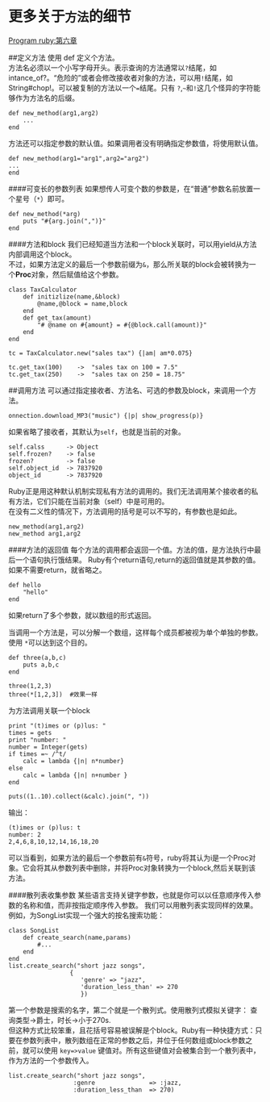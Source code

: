 更多关于`方法`的细节
============
[Program ruby:第六章]()

##定义方法
使用 def 定义个方法。  
方法名必须以一个小写字母开头。表示查询的方法通常以`?`结尾，如 intance_of?。“危险的”或者会修改接收者对象的方法，可以用`!`结尾，如
String#chop!。可以被复制的方法以一个`=`结尾。只有 `?`,`~`和`!`这几个怪异的字符能够作为方法名的后缀。
	
	def new_method(arg1,arg2)
		...
	end
方法还可以指定参数的默认值。如果调用者没有明确指定参数值，将使用默认值。
	
	def new_method(arg1="arg1",arg2="arg2")
	...
	end
####可变长的参数列表
如果想传人可变个数的参数是，在“普通”参数名前放置一个星号（`*`）即可。
	
	def new_method(*arg)
		puts "#{arg.join(",")}"
	end
####方法和block
我们已经知道当方法和一个block关联时，可以用yield从方法内部调用这个block。  
不过，如果方法定义的最后一个参数前缀为`&`，那么所关联的block会被转换为一个**Proc**对象，然后赋值给这个参数。
	
	class TaxCalculator
		def initizlize(name,&block)
			@name,@block = name,block
		end
		def get_tax(amount)
			"# @name on #{amount} = #{@block.call(amount)}"
		end
	end

	tc = TaxCalculator.new("sales tax") {|am| am*0.075}

	tc.get_tax(100)    ->  "sales tax on 100 = 7.5"
	tc.get_tax(250)    ->  "sales tax on 250 = 18.75"

##调用方法
可以通过指定接收者、方法名、可选的参数及block，来调用一个方法。
	
	onnection.download_MP3("music") {|p| show_progress(p)}
如果省略了接收者，其默认为`self`，也就是当前的对象。

	self.calss      -> Object
	self.frozen?    -> false
	frozen?         -> false
	self.object_id  -> 7837920
	object_id       -> 7837920
Ruby正是用这种默认机制实现私有方法的调用的。我们无法调用某个接收者的私有方法，它们只能在当前对象（self）中是可用的。  
在没有二义性的情况下，方法调用的括号是可以不写的，有参数也是如此。
	
	new_method(arg1,arg2)
	new_method arg1,arg2

####方法的返回值
每个方法的调用都会返回一个值。方法的值，是方法执行中最后一个语句执行饿结果。  Ruby有个return语句,return的返回值就是其参数的值。
如果不需要return，就省略之。
	
	def hello
		"hello"
	end
如果return了多个参数，就以数组的形式返回。

当调用一个方法是，可以分解一个数组，这样每个成员都被视为单个单独的参数。使用 `*`可以达到这个目的。
	
	def three(a,b,c)
		puts a,b,c
	end

	three(1,2,3)
	three(*[1,2,3])  #效果一样

为方法调用关联一个block
	
	print "(t)imes or (p)lus: "
	times = gets
	print "number: "
	number = Integer(gets)
	if times =~ /^t/
		calc = lambda {|n| n*number}
	else
		calc = lambda {|n| n+number }
	end

	puts((1..10).collect(&calc).join(", "))
输出：

	(t)imes or (p)lus: t
	number: 2
	2,4,6,8,10,12,14,16,18,20
可以当看到，如果方法的最后一个参数前有`&`符号，ruby将其认为i是一个Proc对象。它会将其从参数列表中删除，并将Proc对象转换为一个block,然后关联到该方法。

####散列表收集参数
某些语言支持关键字参数，也就是你可以以任意顺序传入参数的名称和值，而非按指定顺序传入参数。
我们可以用散列表实现同样的效果。  
例如，为SongList实现一个强大的按名搜索功能：
		
	class SongList
		def create_search(name,params)
			#...
		end
	end
	list.create_search("short jazz songs",
					 {
					 	'genre' => "jazz",
					 	'duration_less_than' => 270
					 	})
第一个参数是搜索的名字，第二个就是一个散列式。使用散列式模拟关键字： 查询类型->爵士，时长->小于270s.  
但这种方式比较笨重，且花括号容易被误解是个block。Ruby有一种快捷方式：只要在参数列表中，散列数组在正常的参数之后，并位于任何数组或block参数之前，就可以使用 `key=>value` 键值对。所有这些键值对会被集合到一个散列表中，作为方法的一个参数传入。
	
	list.create_search("short jazz songs",
					  :genre               => :jazz,
					  :duration_less_than  => 270)